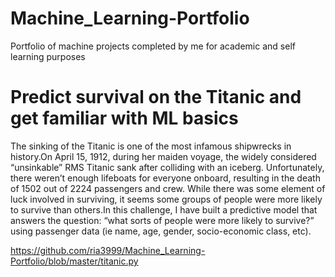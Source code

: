 # Machine_Learning-Portfolio
Portfolio of machine projects completed by me for academic and self learning purposes

# Predict survival on the Titanic and get familiar with ML basics
The sinking of the Titanic is one of the most infamous shipwrecks in history.On April 15, 1912, during her maiden voyage, the widely considered “unsinkable” RMS Titanic sank 
after colliding with an iceberg. Unfortunately, there weren’t enough lifeboats for everyone onboard, resulting in the death of 1502 out of 2224 passengers and crew.
While there was some element of luck involved in surviving, it seems some groups of people were more likely to survive than others.In this challenge, I have built a 
predictive model that answers the question: “what sorts of people were more likely to survive?” using passenger data (ie name, age, gender, socio-economic class, etc).

https://github.com/ria3999/Machine_Learning-Portfolio/blob/master/titanic.py
